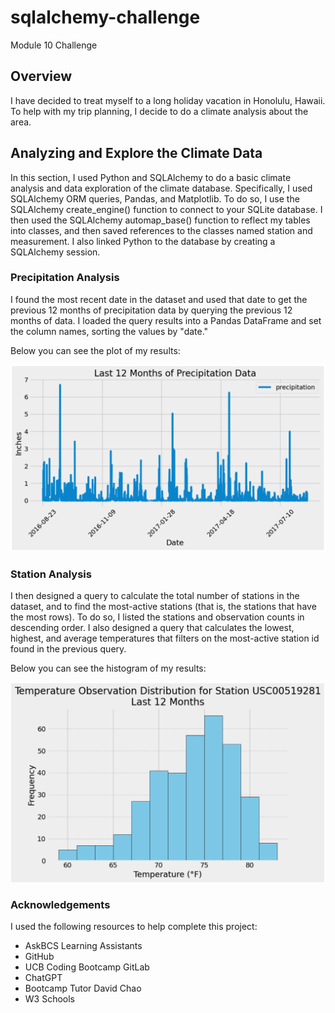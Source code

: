 # sqlalchemy-challenge
Module 10 Challenge

## Overview
I have decided to treat myself to a long holiday vacation in Honolulu, Hawaii. To help with my trip planning, I decide to do a climate analysis about the area. 

## Analyzing and Explore the Climate Data

In this section, I used Python and SQLAlchemy to do a basic climate analysis and data exploration of the climate database. Specifically, I used SQLAlchemy ORM queries, Pandas, and Matplotlib. To do so, I use the SQLAlchemy create_engine() function to connect to your SQLite database. I then used the SQLAlchemy automap_base() function to reflect my tables into classes, and then saved references to the classes named station and measurement.  I also linked Python to the database by creating a SQLAlchemy session.

### Precipitation Analysis
I found the most recent date in the dataset and used that date to get the previous 12 months of precipitation data by querying the previous 12 months of data. I loaded the query results into a Pandas DataFrame and set the column names, sorting the values by "date."

Below you can see the plot of my results:

![](https://github.com/Houdini24/sqlalchemy-challenge/blob/main/Resources/Precipitation%20Image.png)

### Station Analysis
I then designed a query to calculate the total number of stations in the dataset, and to find the most-active stations (that is, the stations that have the most rows). To do so, I listed the stations and observation counts in descending order. I also designed a query that calculates the lowest, highest, and average temperatures that filters on the most-active station id found in the previous query.

Below you can see the histogram of my results:

![](https://github.com/Houdini24/sqlalchemy-challenge/blob/main/Resources/Temperature%20for%20Station%20USC00519281.png)

### Acknowledgements
I used the following resources to help complete this project:

* AskBCS Learning Assistants
* GitHub
* UCB Coding Bootcamp GitLab
* ChatGPT
* Bootcamp Tutor David Chao
* W3 Schools
